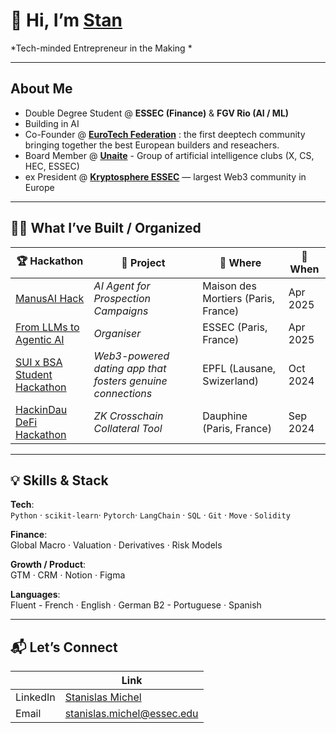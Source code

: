 # 👋 Hi, I’m [Stan](https://www.linkedin.com/in/stanislas-michel/)
*Tech-minded Entrepreneur in the Making *

---

## About Me  
- Double Degree Student @ **ESSEC (Finance)** & **FGV Rio (AI / ML)**  
- Building in AI
- Co-Founder @ [**EuroTech Federation**](https://www.linkedin.com/company/eurotech-federation/?viewAsMember=true) : the first deeptech community bringing together the best European builders and reseachers.
- Board Member @ [**Unaite**](https://www.linkedin.com/company/federation-unaite/posts/?feedView=all) - Group of artificial intelligence clubs (X, CS, HEC, ESSEC) 
- ex President @ [**Kryptosphere ESSEC**](https://www.linkedin.com/company/kryptosphere/posts/?feedView=all) — largest Web3 community in Europe

---

## 🧑‍💻 What I’ve Built / Organized  

| 🏆 Hackathon                              | 🧠 Project                                | 📍 Where          | 📅 When       |
|------------------------------------------|-------------------------------------------|-------------------|---------------|
| [ManusAI Hack](https://lu.ma/01jaf7pr?tk=ahZgom)        | *AI Agent for Prospection Campaigns*      | Maison des Mortiers (Paris, France)         | Apr 2025     |
| [From LLMs to Agentic AI](https://lu.ma/shun5uky)                 | *Organiser*           | ESSEC (Paris, France)         | Apr 2025      |
| [SUI x BSA Student Hackathon](https://sui-x-bsa-student-hackathon-v.devfolio.co/) | *Web3-powered dating app that fosters genuine connections*      | EPFL (Lausane, Swizerland)     | Oct 2024      |
| [HackinDau DeFi Hackathon](https://dauphine.psl.eu/dauphine/media-et-communication/article/hackindau-hackathon-blockchain-2024-de-la-chaire-fintech-et-kryptosphere)  | *ZK Crosschain Collateral Tool*           | Dauphine (Paris, France)         | Sep 2024      |

---

## 💡 Skills & Stack  

**Tech**:  
`Python` · `scikit-learn`· `Pytorch`· `LangChain` · `SQL` · `Git`  · `Move`  · `Solidity`  

**Finance**:  
Global Macro · Valuation · Derivatives · Risk Models 

**Growth / Product**:  
GTM · CRM · Notion · Figma   

**Languages**:  
Fluent - French · English · German 
B2 - Portuguese · Spanish 

---

## 📬 Let’s Connect  

|   | Link                                                       |
|-----------|------------------------------------------------------------|
| LinkedIn  | [Stanislas Michel](https://www.linkedin.com/in/stanislas-michel/) |
| Email     | stanislas.michel@essec.edu                                 |
